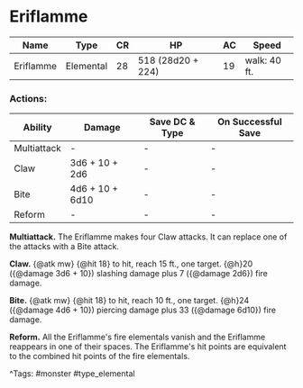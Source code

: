 # Eriflamme

| Name | Type | CR | HP | AC | Speed |
|------|------|----|----|----|-------|
| Eriflamme | Elemental | 28 | 518 (28d20 + 224) | 19 | walk: 40 ft. |

### Actions:

| Ability | Damage | Save DC & Type | On Successful Save |
|---------|--------|----------------|--------------------|
| Multiattack | - | - | - |
| Claw | 3d6 + 10 + 2d6 | - | - |
| Bite | 4d6 + 10 + 6d10 | - | - |
| Reform | - | - | - |


**Multiattack.** The Eriflamme makes four Claw attacks. It can replace one of the attacks with a Bite attack.

**Claw.** {@atk mw} {@hit 18} to hit, reach 15 ft., one target. {@h}20 ({@damage 3d6 + 10}) slashing damage plus 7 ({@damage 2d6}) fire damage.

**Bite.** {@atk mw} {@hit 18} to hit, reach 10 ft., one target. {@h}24 ({@damage 4d6 + 10}) piercing damage plus 33 ({@damage 6d10}) fire damage.

**Reform.** All the Eriflamme's fire elementals vanish and the Eriflamme reappears in one of their spaces. The Eriflamme's hit points are equivalent to the combined hit points of the fire elementals.

^Tags: #monster #type_elemental